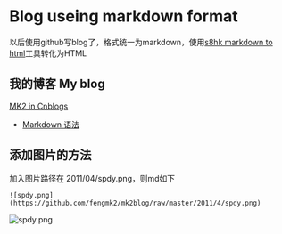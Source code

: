 # Blog useing markdown format 
以后使用github写blog了，格式统一为markdown，使用[s8hk markdown to html](http://s8.hk/md/)工具转化为HTML

## 我的博客 My blog
[MK2 in Cnblogs](http://fengmk2.cnblogs.com)

* [Markdown 语法](http://daringfireball.net/projects/markdown/basics)

## 添加图片的方法

加入图片路径在 2011/04/spdy.png，则md如下

    ![spdy.png](https://github.com/fengmk2/mk2blog/raw/master/2011/4/spdy.png)

![spdy.png](https://github.com/fengmk2/mk2blog/raw/master/2011/4/spdy.png)

